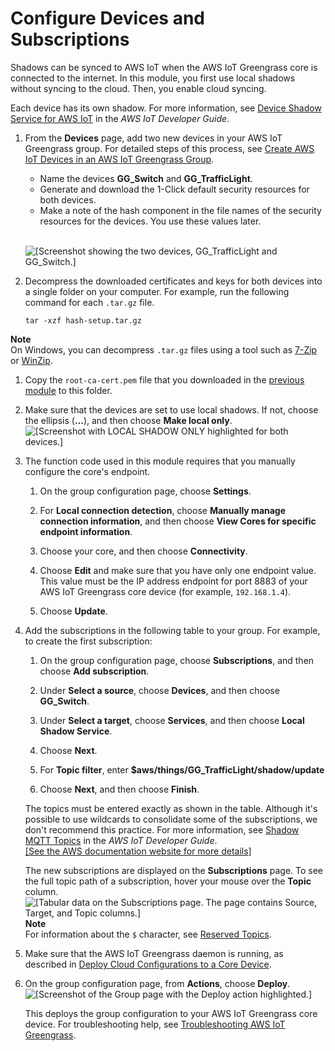 # Configure Devices and Subscriptions<a name="config-dev-subs"></a>

Shadows can be synced to AWS IoT when the AWS IoT Greengrass core is connected to the internet\. In this module, you first use local shadows without syncing to the cloud\. Then, you enable cloud syncing\.

Each device has its own shadow\. For more information, see [Device Shadow Service for AWS IoT](https://docs.aws.amazon.com/iot/latest/developerguide/iot-device-shadows.html) in the *AWS IoT Developer Guide*\.

1. From the **Devices** page, add two new devices in your AWS IoT Greengrass group\. For detailed steps of this process, see [Create AWS IoT Devices in an AWS IoT Greengrass Group](device-group.md)\.
   + Name the devices **GG\_Switch** and **GG\_TrafficLight**\.
   + Generate and download the 1\-Click default security resources for both devices\.
   + Make a note of the hash component in the file names of the security resources for the devices\. You use these values later\.

      
![\[Screenshot showing the two devices, GG_TrafficLight and GG_Switch.\]](http://docs.aws.amazon.com/greengrass/latest/developerguide/images/gg-get-started-078.png)

1. Decompress the downloaded certificates and keys for both devices into a single folder on your computer\. For example, run the following command for each `.tar.gz` file\.

   ```
   tar -xzf hash-setup.tar.gz
   ```
**Note**  
On Windows, you can decompress `.tar.gz` files using a tool such as [7\-Zip](http://www.7-zip.org/) or [WinZip](http://www.winzip.com/)\.

1. Copy the `root-ca-cert.pem` file that you downloaded in the [previous module](device-group.md#root-ca-device) to this folder\.

1. Make sure that the devices are set to use local shadows\. If not, choose the ellipsis \(**…**\), and then choose **Make local only**\.  
![\[Screenshot with LOCAL SHADOW ONLY highlighted for both devices.\]](http://docs.aws.amazon.com/greengrass/latest/developerguide/images/gg-get-started-079.png)

1. The function code used in this module requires that you manually configure the core's endpoint\.

   1. On the group configuration page, choose **Settings**\. 

   1. For **Local connection detection**, choose **Manually manage connection information**, and then choose **View Cores for specific endpoint information**\.

   1. Choose your core, and then choose **Connectivity**\.

   1. Choose **Edit** and make sure that you have only one endpoint value\. This value must be the IP address endpoint for port 8883 of your AWS IoT Greengrass core device \(for example, `192.168.1.4`\)\.

   1. Choose **Update**\.

1. <a name="module5-subscriptions"></a>Add the subscriptions in the following table to your group\. For example, to create the first subscription:

   1. On the group configuration page, choose **Subscriptions**, and then choose **Add subscription**\.

   1. Under **Select a source**, choose **Devices**, and then choose **GG\_Switch**\.

   1. Under **Select a target**, choose **Services**, and then choose **Local Shadow Service**\.

   1. Choose **Next**\.

   1. For **Topic filter**, enter **$aws/things/GG\_TrafficLight/shadow/update**

   1. Choose **Next**, and then choose **Finish**\.

   The topics must be entered exactly as shown in the table\. Although it's possible to use wildcards to consolidate some of the subscriptions, we don't recommend this practice\. For more information, see [Shadow MQTT Topics](https://docs.aws.amazon.com/iot/latest/developerguide/device-shadow-mqtt.html) in the *AWS IoT Developer Guide*\.    
[\[See the AWS documentation website for more details\]](http://docs.aws.amazon.com/greengrass/latest/developerguide/config-dev-subs.html)

   The new subscriptions are displayed on the **Subscriptions** page\. To see the full topic path of a subscription, hover your mouse over the **Topic** column\.  
![\[Tabular data on the Subscriptions page. The page contains Source, Target, and Topic columns.\]](http://docs.aws.amazon.com/greengrass/latest/developerguide/images/gg-get-started-080.png)
**Note**  
For information about the `$` character, see [Reserved Topics](https://docs.aws.amazon.com/iot/latest/developerguide/topics.html#reserved-topics)\.

1. Make sure that the AWS IoT Greengrass daemon is running, as described in [Deploy Cloud Configurations to a Core Device](configs-core.md)\.

1. <a name="console-actions-deploy"></a>On the group configuration page, from **Actions**, choose **Deploy**\.  
![\[Screenshot of the Group page with the Deploy action highlighted.\]](http://docs.aws.amazon.com/greengrass/latest/developerguide/images/gg-get-started-040.png)

   This deploys the group configuration to your AWS IoT Greengrass core device\. For troubleshooting help, see [Troubleshooting AWS IoT Greengrass](gg-troubleshooting.md)\.